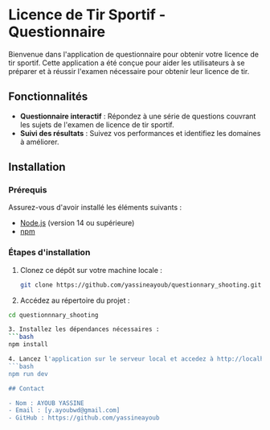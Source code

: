 # Licence de Tir Sportif - Questionnaire

Bienvenue dans l'application de questionnaire pour obtenir votre licence de tir sportif. Cette application a été conçue pour aider les utilisateurs à se préparer et à réussir l'examen nécessaire pour obtenir leur licence de tir.

## Fonctionnalités

- **Questionnaire interactif** : Répondez à une série de questions couvrant les sujets de l'examen de licence de tir sportif.
- **Suivi des résultats** : Suivez vos performances et identifiez les domaines à améliorer.

## Installation

### Prérequis

Assurez-vous d'avoir installé les éléments suivants :

- [Node.js](https://nodejs.org/) (version 14 ou supérieure)
- [npm](https://www.npmjs.com/)

### Étapes d'installation

1. Clonez ce dépôt sur votre machine locale :
   ```bash
   git clone https://github.com/yassineayoub/questionnary_shooting.git

2. Accédez au répertoire du projet :
  ```bash
  cd questionnnary_shooting

3. Installez les dépendances nécessaires :
  ```bash
  npm install

4. Lancez l'application sur le serveur local et accedez à http://localhost:3000 :
  ```bash
  npm run dev

## Contact

- Nom : AYOUB YASSINE
- Email : [y.ayoubwd@gmail.com]
- GitHub : https://github.com/yassineayoub